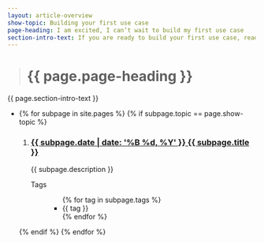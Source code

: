 ```yaml
---
layout: article-overview
show-topic: Building your first use case
page-heading: I am excited, I can’t wait to build my first use case
section-intro-text: If you are ready to build your first use case, read these articles to get a flying start.
---
```


<!-- THIS PAGE CONTAINS THE INDEX FOR THIS FOLDER -->

> # {{ page.page-heading }}

{{ page.section-intro-text }}

<ul class="article-overview">
    <li>
        {% for subpage in site.pages %}
            {% if subpage.topic == page.show-topic %}
                <ol>
                    <li><h3><a href="{{ subpage.url }}">{{ subpage.date | date: '%B %d, %Y' }} {{ subpage.title }}</a></h3>
                        <p>
                            {{ subpage.description }}
                        </p>
                        <dl class="tags">
                            <dt>Tags</dt>
                            <dd>
                                <ul class="tags">
                        			{% for tag in subpage.tags %}
                    					<li>{{ tag }}</li>
                    				{% endfor %}
                    			</ul>
                            </dd>
                        </dl>
                    </li>
                </ol>
            {% endif %}
        {% endfor %}
    </li>
</ul>